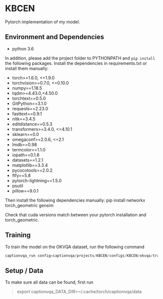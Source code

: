 # KBCEN

Pytorch implementation of my model.

## Environment and Dependencies
- python 3.6

In addition, please add the project folder to PYTHONPATH and `pip install` the following packages. Install the dependencies in requirements.txt or install them manually:
- torch>=1.6.0, <=1.9.0
- torchvision>=0.7.0, <=0.10.0
- numpy==1.18.5
- tqdm>=4.43.0,<4.50.0
- torchtext==0.5.0
- GitPython==3.1.0
- requests==2.23.0
- fasttext==0.9.1
- nltk==3.4.5
- editdistance==0.5.3
- transformers>=3.4.0, <=4.10.1
- sklearn==0.0
- omegaconf>=2.0.6, <=2.1
- lmdb==0.98
- termcolor==1.1.0
- iopath==0.1.8
- datasets==1.2.1
- matplotlib==3.3.4
- pycocotools==2.0.2
- ftfy==5.8
- pytorch-lightning==1.5.0
- psutil
- pillow==9.0.1

Then install the following dependencies manually:
pip install networkx torch_geometric gensim

Check that cuda versions match between your pytorch installation and torch_geometric.

## Training
To train the model on the OKVQA dataset, run the following command
```python
captionvqa_run config=captionvqa/projects/KBCEN/configs/KBCEN/okvqa/train_val.yaml run_type=train_val dataset=okvqa model=KBCEN
```

## Setup / Data
To make sure all data can be found, first run

> export captionvqa_DATA_DIR=~/.cache/torch/captionvqa/data